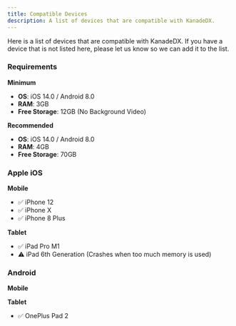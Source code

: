 ```yaml
---
title: Compatible Devices
description: A list of devices that are compatible with KanadeDX.
---
```


Here is a list of devices that are compatible with KanadeDX. If you have a device that is not listed here, please let us know so we can add it to the list.

### Requirements

**Minimum**

- **OS**: iOS 14.0 / Android 8.0
- **RAM**: 3GB
- **Free Storage**: 12GB (No Background Video)

**Recommended**

- **OS**: iOS 14.0 / Android 8.0
- **RAM**: 4GB
- **Free Storage**: 70GB

### Apple iOS

**Mobile**

- ✅ iPhone 12
- ✅ iPhone X
- ✅ iPhone 8 Plus

**Tablet**

- ✅ iPad Pro M1
- ⚠️ iPad 6th Generation (Crashes when too much memory is used)

### Android

**Mobile**

**Tablet**

- ✅ OnePlus Pad 2